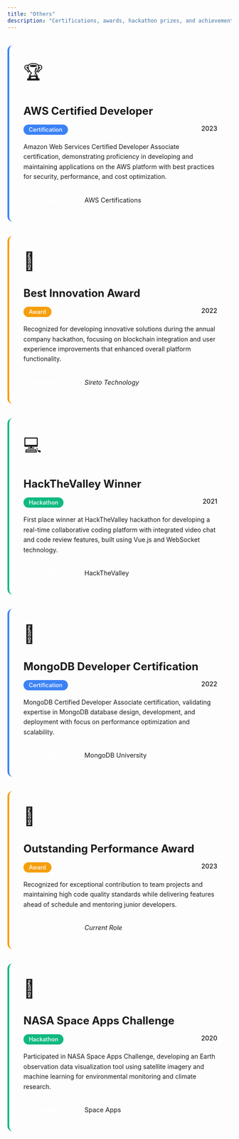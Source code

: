 ```yaml
---
title: "Others"
description: "Certifications, awards, hackathon prizes, and achievements"
---
```


<div class="others-grid">

<div class="achievement-card certification">
<div class="achievement-icon">🏆</div>
<h3>AWS Certified Developer</h3>
<div class="achievement-meta">
<span class="type">Certification</span>
<span class="date">2023</span>
</div>
<p class="achievement-description">
Amazon Web Services Certified Developer Associate certification, demonstrating proficiency in developing and maintaining applications on the AWS platform with best practices for security, performance, and cost optimization.
</p>
<div class="achievement-links">
<a href="/others/aws-certification/" class="read-more">Read More →</a>
<a href="https://aws.amazon.com/certification/" class="external-link" target="_blank">AWS Certifications</a>
</div>
</div>

<div class="achievement-card award">
<div class="achievement-icon">🥇</div>
<h3>Best Innovation Award</h3>
<div class="achievement-meta">
<span class="type">Award</span>
<span class="date">2022</span>
</div>
<p class="achievement-description">
Recognized for developing innovative solutions during the annual company hackathon, focusing on blockchain integration and user experience improvements that enhanced overall platform functionality.
</p>
<div class="achievement-links">
<a href="/others/innovation-award/" class="read-more">Read More →</a>
<span class="company">Sireto Technology</span>
</div>
</div>

<div class="achievement-card hackathon">
<div class="achievement-icon">💻</div>
<h3>HackTheValley Winner</h3>
<div class="achievement-meta">
<span class="type">Hackathon</span>
<span class="date">2021</span>
</div>
<p class="achievement-description">
First place winner at HackTheValley hackathon for developing a real-time collaborative coding platform with integrated video chat and code review features, built using Vue.js and WebSocket technology.
</p>
<div class="achievement-links">
<a href="/others/hackthevalley/" class="read-more">Read More →</a>
<a href="https://hackthevalley.io" class="external-link" target="_blank">HackTheValley</a>
</div>
</div>

<div class="achievement-card certification">
<div class="achievement-icon">📜</div>
<h3>MongoDB Developer Certification</h3>
<div class="achievement-meta">
<span class="type">Certification</span>
<span class="date">2022</span>
</div>
<p class="achievement-description">
MongoDB Certified Developer Associate certification, validating expertise in MongoDB database design, development, and deployment with focus on performance optimization and scalability.
</p>
<div class="achievement-links">
<a href="/others/mongodb-certification/" class="read-more">Read More →</a>
<a href="https://university.mongodb.com/certification" class="external-link" target="_blank">MongoDB University</a>
</div>
</div>

<div class="achievement-card award">
<div class="achievement-icon">🌟</div>
<h3>Outstanding Performance Award</h3>
<div class="achievement-meta">
<span class="type">Award</span>
<span class="date">2023</span>
</div>
<p class="achievement-description">
Recognized for exceptional contribution to team projects and maintaining high code quality standards while delivering features ahead of schedule and mentoring junior developers.
</p>
<div class="achievement-links">
<a href="/others/performance-award/" class="read-more">Read More →</a>
<span class="company">Current Role</span>
</div>
</div>

<div class="achievement-card hackathon">
<div class="achievement-icon">🚀</div>
<h3>NASA Space Apps Challenge</h3>
<div class="achievement-meta">
<span class="type">Hackathon</span>
<span class="date">2020</span>
</div>
<p class="achievement-description">
Participated in NASA Space Apps Challenge, developing an Earth observation data visualization tool using satellite imagery and machine learning for environmental monitoring and climate research.
</p>
<div class="achievement-links">
<a href="/others/nasa-space-apps/" class="read-more">Read More →</a>
<a href="https://www.spaceappschallenge.org" class="external-link" target="_blank">Space Apps</a>
</div>
</div>

</div>

<style>
.others-grid {
    display: grid;
    grid-template-columns: repeat(auto-fit, minmax(400px, 1fr));
    gap: 2rem;
    margin-top: 2rem;
}

.achievement-card {
    background: var(--code-bg);
    border-radius: 12px;
    padding: 2rem;
    border: 1px solid var(--border);
    transition: transform 0.3s ease, box-shadow 0.3s ease;
    height: fit-content;
    position: relative;
}

.achievement-card:hover {
    transform: translateY(-5px);
    box-shadow: 0 10px 25px rgba(0,0,0,0.15);
}

.achievement-card.certification {
    border-left: 4px solid #3b82f6;
}

.achievement-card.award {
    border-left: 4px solid #f59e0b;
}

.achievement-card.hackathon {
    border-left: 4px solid #10b981;
}

.achievement-icon {
    font-size: 2.5rem;
    margin-bottom: 1rem;
    display: block;
}

.achievement-card h3 {
    margin-bottom: 1rem;
    font-size: 1.5rem;
    color: var(--primary);
}

.achievement-meta {
    display: flex;
    justify-content: space-between;
    margin-bottom: 1rem;
    font-size: 0.9rem;
}

.type {
    padding: 0.25rem 0.75rem;
    border-radius: 20px;
    font-weight: 500;
    font-size: 0.8rem;
    color: white;
}

.certification .type {
    background: #3b82f6;
}

.award .type {
    background: #f59e0b;
}

.hackathon .type {
    background: #10b981;
}

.date {
    color: var(--secondary);
    font-weight: 500;
}

.achievement-description {
    line-height: 1.6;
    margin-bottom: 1.5rem;
    color: var(--content);
}

.achievement-links {
    display: flex;
    gap: 1rem;
    flex-wrap: wrap;
    align-items: center;
    margin-top: 1.5rem;
}

.read-more {
    background: var(--secondary);
    color: white;
    padding: 0.5rem 1rem;
    border-radius: 6px;
    text-decoration: none;
    font-weight: 500;
    transition: opacity 0.3s;
}

.read-more:hover {
    opacity: 0.9;
}

.external-link {
    color: var(--secondary);
    text-decoration: none;
    font-size: 0.9rem;
}

.external-link:hover {
    color: var(--primary);
}

.company {
    color: var(--secondary);
    font-style: italic;
    font-size: 0.9rem;
}

@media (max-width: 768px) {
    .others-grid {
        grid-template-columns: 1fr;
        gap: 1.5rem;
    }

    .achievement-card {
        padding: 1.5rem;
    }

    .achievement-meta {
        flex-direction: column;
        gap: 0.5rem;
    }

    .achievement-links {
        flex-direction: column;
        align-items: flex-start;
        gap: 0.75rem;
    }
}
</style>